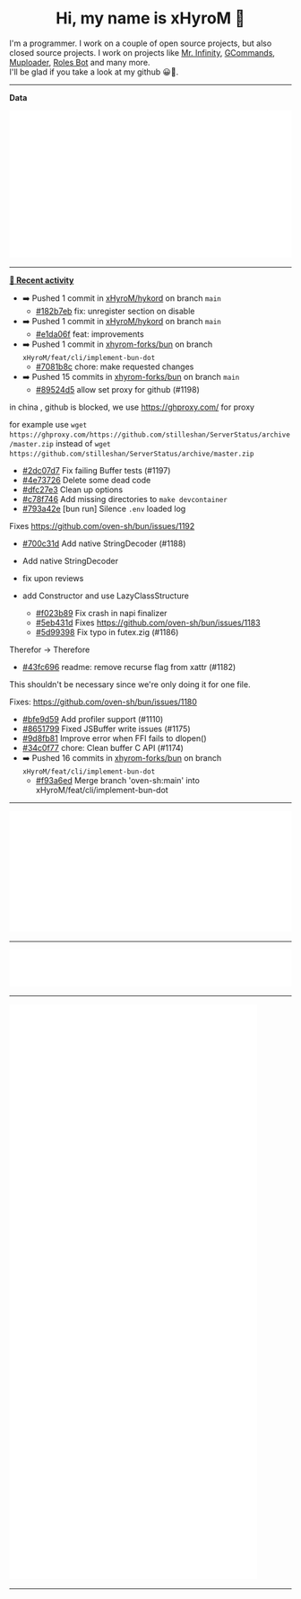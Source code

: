 <p align="center">
    <!-- <img src="https://avatars.githubusercontent.com/u/56601352" width="192" alt="hyro's pfp" /> -->
    <h1 align="center">Hi, my name is xHyroM 👋</h1>
</p>

I'm a programmer. I work on a couple of open source projects, but also closed source projects. I work on projects like [Mr. Infinity](https://discord.com/oauth2/authorize?client_id=720321585625694239&scope=bot%20applications.commands&permissions=8&redirect_uri=https://blobs.gq/imanager&prompt=consent&response_type=code), [GCommands](https://github.com/Garlic-Team/GCommands), [Muploader](https://github.com/xHyroM/Muploader), [Roles Bot](https://github.com/xHyroM/roles-bot) and many more.  
I'll be glad if you take a look at my github 😀👀.

___
**Data**

<img src="https://github.com/xHyroM/xHyroM/blob/master/.cache/base.svg">

___

**[📰 Recent activity](https://github.com/xHyroM)**
* ➡️ Pushed 1 commit in [xHyroM/hykord](https://github.com/xHyroM/hykord) on branch `main`
  * [#182b7eb](https://github.com/xHyroM/hykord/commit/182b7eb) fix: unregister section on disable
* ➡️ Pushed 1 commit in [xHyroM/hykord](https://github.com/xHyroM/hykord) on branch `main`
  * [#e1da06f](https://github.com/xHyroM/hykord/commit/e1da06f) feat: improvements
* ➡️ Pushed 1 commit in [xhyrom-forks/bun](https://github.com/xhyrom-forks/bun) on branch `xHyroM/feat/cli/implement-bun-dot`
  * [#7081b8c](https://github.com/xhyrom-forks/bun/commit/7081b8c) chore: make requested changes
* ➡️ Pushed 15 commits in [xhyrom-forks/bun](https://github.com/xhyrom-forks/bun) on branch `main`
  * [#89524d5](https://github.com/xhyrom-forks/bun/commit/89524d5) allow set proxy for github (#1198)

in  china , github is blocked, we use https://ghproxy.com/ for proxy

for example
use
`wget https://ghproxy.com/https://github.com/stilleshan/ServerStatus/archive/master.zip`
instead of 
`wget https://github.com/stilleshan/ServerStatus/archive/master.zip`
  * [#2dc07d7](https://github.com/xhyrom-forks/bun/commit/2dc07d7) Fix failing Buffer tests (#1197)
  * [#4e73726](https://github.com/xhyrom-forks/bun/commit/4e73726) Delete some dead code
  * [#dfc27e3](https://github.com/xhyrom-forks/bun/commit/dfc27e3) Clean up options
  * [#c78f746](https://github.com/xhyrom-forks/bun/commit/c78f746) Add missing directories to `make devcontainer`
  * [#793a42e](https://github.com/xhyrom-forks/bun/commit/793a42e) [bun run] Silence `.env` loaded log

Fixes https://github.com/oven-sh/bun/issues/1192
  * [#700c31d](https://github.com/xhyrom-forks/bun/commit/700c31d) Add native StringDecoder (#1188)

* Add native StringDecoder

* fix upon reviews

* add Constructor and use LazyClassStructure
  * [#f023b89](https://github.com/xhyrom-forks/bun/commit/f023b89) Fix crash in napi finalizer
  * [#5eb431d](https://github.com/xhyrom-forks/bun/commit/5eb431d) Fixes https://github.com/oven-sh/bun/issues/1183
  * [#5d99398](https://github.com/xhyrom-forks/bun/commit/5d99398) Fix typo in futex.zig (#1186)

Therefor -&gt; Therefore
  * [#43fc696](https://github.com/xhyrom-forks/bun/commit/43fc696) readme: remove recurse flag from xattr (#1182)

This shouldn&#39;t be necessary since we&#39;re only doing it for one file.

Fixes: https://github.com/oven-sh/bun/issues/1180
  * [#bfe9d59](https://github.com/xhyrom-forks/bun/commit/bfe9d59) Add profiler support (#1110)
  * [#8651799](https://github.com/xhyrom-forks/bun/commit/8651799) Fixed JSBuffer write issues (#1175)
  * [#9d8fb81](https://github.com/xhyrom-forks/bun/commit/9d8fb81) Improve error when FFI fails to dlopen()
  * [#34c0f77](https://github.com/xhyrom-forks/bun/commit/34c0f77) chore: Clean buffer C API (#1174)
* ➡️ Pushed 16 commits in [xhyrom-forks/bun](https://github.com/xhyrom-forks/bun) on branch `xHyroM/feat/cli/implement-bun-dot`
  * [#f93a6ed](https://github.com/xhyrom-forks/bun/commit/f93a6ed) Merge branch &#39;oven-sh:main&#39; into xHyroM/feat/cli/implement-bun-dot


___

<img src="https://github.com/xHyroM/xHyroM/blob/master/.cache/isocalendar.svg">

___

<img src="https://github.com/xHyroM/xHyroM/blob/master/.cache/languages.svg">

___

<img src="https://github.com/xHyroM/xHyroM/blob/master/.cache/achievements.svg">

___
